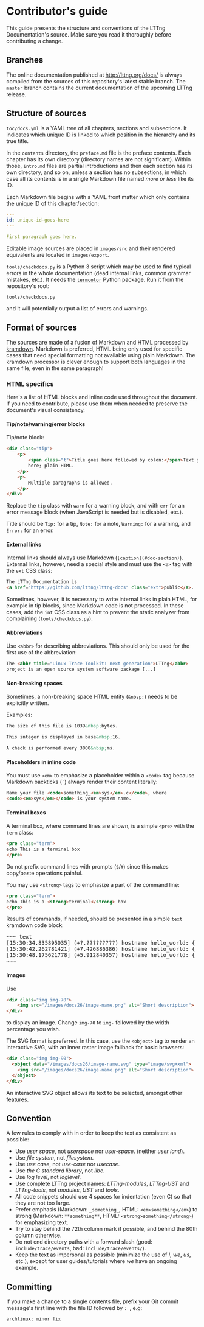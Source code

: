 Contributor's guide
===================

This guide presents the structure and conventions of the LTTng
Documentation's source. Make sure you read it thoroughly before
contributing a change.


Branches
--------

The online documentation published at <http://lttng.org/docs/> is always
compiled from the sources of this repository's latest stable branch.
The `master` branch contains the current documentation of the upcoming
LTTng release.


Structure of sources
--------------------

`toc/docs.yml` is a YAML tree of all chapters, sections and subsections.
It indicates which unique ID is linked to which position in the
hierarchy and its true title.

In the `contents` directory, the `preface.md` file is the preface contents.
Each chapter has its own directory (directory names are not significant).
Within those, `intro.md` files are partial introductions and then each
section has its own directory, and so on, unless a section has no
subsections, in which case all its contents is in a single Markdown file
named _more or less_ like its ID.

Each Markdown file begins with a YAML front matter which only contains
the unique ID of this chapter/section:

```yaml
---
id: unique-id-goes-here
---

First paragraph goes here.
```

Editable image sources are placed in `images/src` and their rendered
equivalents are located in `images/export`.

`tools/checkdocs.py` is a Python 3 script which may be used to find
typical errors in the whole documentation (dead internal links,
common grammar mistakes, etc.). It needs the
[`termcolor`](https://pypi.python.org/pypi/termcolor) Python package.
Run it from the repository's root:

    tools/checkdocs.py

and it will potentially output a list of errors and warnings.


Format of sources
-----------------

The sources are made of a fusion of Markdown and HTML processed by
[kramdown](http://kramdown.gettalong.org/). Markdown is preferred,
HTML being only used for specific cases that need special formatting
not available using plain Markdown. The kramdown processor is clever
enough to support both languages in the same file, even in the same
paragraph!


### HTML specifics

Here's a list of HTML blocks and inline code used throughout the
document. If you need to contribute, please use them when needed to
preserve the document's visual consistency.


#### Tip/note/warning/error blocks

Tip/note block:

```html
<div class="tip">
    <p>
        <span class="t">Title goes here followed by colon:</span>Text goes
        here; plain HTML.
    </p>
    <p>
        Multiple paragraphs is allowed.
    </p>
</div>
```

Replace the `tip` class with `warn` for a warning block, and with `err`
for an error message block (when JavaScript is needed but is disabled, etc.).

Title should be `Tip:` for a tip, `Note:` for a note, `Warning:` for a
warning, and `Error:` for an error.


#### External links

Internal links should always use Markdown
(`[caption](#doc-section)`). External links, however, need a special
style and must use the `<a>` tag with the `ext` CSS class:

```html
The LTTng Documentation is
<a href="https://github.com/lttng/lttng-docs" class="ext">public</a>.
```

Sometimes, however, it is necessary to write internal links in plain
HTML, for example in tip blocks, since Markdown code is not processed.
In these cases, add the `int` CSS class as a hint to prevent the static
analyzer from complaining (`tools/checkdocs.py`).


#### Abbreviations

Use `<abbr>` for describing abbreviations. This should only be used
for the first use of the abbreviation:

```html
The <abbr title="Linux Trace Toolkit: next generation">LTTng</abbr>
project is an open source system software package [...]
```


#### Non-breaking spaces

Sometimes, a non-breaking space HTML entity (`&nbsp;`) needs to be
explicitly written.

Examples:

```html
The size of this file is 1039&nbsp;bytes.

This integer is displayed in base&nbsp;16.

A check is performed every 3000&nbsp;ms.
```


#### Placeholders in inline code

You must use `<em>` to emphasize a placeholder within a `<code>` tag
because Markdown backticks (<code>`</code>) always render their
content literally:

```html
Name your file <code>something_<em>sys</em>.c</code>, where
<code><em>sys</em></code> is your system name.
```


#### Terminal boxes

A terminal box, where command lines are shown, is a simple `<pre>`
with the `term` class:

```html
<pre class="term">
echo This is a terminal box
</pre>
```

Do not prefix command lines with prompts (`$`/`#`) since this makes
copy/paste operations painful.

You may use `<strong>` tags to emphasize a part of the command line:

```html
<pre class="term">
echo This is a <strong>terminal</strong> box
</pre>
```

Results of commands, if needed, should be presented in a simple
`text` kramdown code block:

<pre>
~~~ text
[15:30:34.835895035] (+?.?????????) hostname hello_world: { cpu_id = 1 }, { my_int = 8, char0 = 68, char1 = 97, product = "DataTraveler 2.0" }
[15:30:42.262781421] (+7.426886386) hostname hello_world: { cpu_id = 1 }, { my_int = 9, char0 = 80, char1 = 97, product = "Patriot Memory" }
[15:30:48.175621778] (+5.912840357) hostname hello_world: { cpu_id = 1 }, { my_int = 10, char0 = 68, char1 = 97, product = "DataTraveler 2.0" }
~~~
</pre>


#### Images

Use

```html
<div class="img img-70">
    <img src="/images/docs26/image-name.png" alt="Short description">
</div>
```

to display an image. Change `img-70` to `img-` followed by the
width percentage you wish.

The SVG format is preferred. In this case, use the `<object>` tag to
render an interactive SVG, with an inner raster image fallback for
basic browsers:

```html
<div class="img img-90">
  <object data="/images/docs26/image-name.svg" type="image/svg+xml">
    <img src="/images/docs26/image-name.png" alt="Short description">
  </object>
</div>
```

An interactive SVG object allows its text to be selected, amongst other
features.


Convention
----------

A few rules to comply with in order to keep the text as
consistent as possible:

  * Use _user space_, not _userspace_ nor _user-space_.
    (neither _user land_).
  * Use _file system_, not _filesystem_.
  * Use _use case_, not _use-case_ nor _usecase_.
  * Use _the C standard library_, not _libc_.
  * Use _log level_, not _loglevel_.
  * Use complete LTTng project names: _LTTng-modules_, _LTTng-UST_ and
    _LTTng-tools_, not _modules_, _UST_ and _tools_.
  * All code snippets should use 4 spaces for indentation (even C)
    so that they are not too large.
  * Prefer emphasis (Markdown: `_something_`, HTML: `<em>something</em>`)
    to strong (Markdown: `**something**`, HTML: `<strong>something</strong>`)
    for emphasizing text.
  * Try to stay behind the 72th column mark if possible, and behind
    the 80th column otherwise.
  * Do not end directory paths with a forward slash
    (good: `include/trace/events`, bad: `include/trace/events/`).
  * Keep the text as impersonal as possible (minimize the use of
    _I_, _we_, _us_, etc.), except for user guides/tutorials where
    _we_ have an ongoing example.


Committing
----------

If you make a change to a single contents file, prefix your Git commit
message's first line with the file ID followed by `: `, e.g:

    archlinux: minor fix
